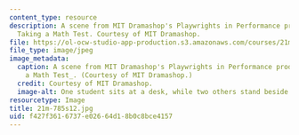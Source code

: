 ```yaml
---
content_type: resource
description: A scene from MIT Dramashop's Playwrights in Performance production of
  Taking a Math Test. Courtesy of MIT Dramashop.
file: https://ol-ocw-studio-app-production.s3.amazonaws.com/courses/21m-785-playwrights-workshop-spring-2012/f427f3616737e02664d18b0c8bce4157_21m-785s12.jpg
file_type: image/jpeg
image_metadata:
  caption: A scene from MIT Dramashop's Playwrights in Performance production of _Taking
    a Math Test_. (Courtesy of MIT Dramashop.)
  credit: Courtesy of MIT Dramashop.
  image-alt: One student sits at a desk, while two others stand beside him, gesturing.
resourcetype: Image
title: 21m-785s12.jpg
uid: f427f361-6737-e026-64d1-8b0c8bce4157
---
```

